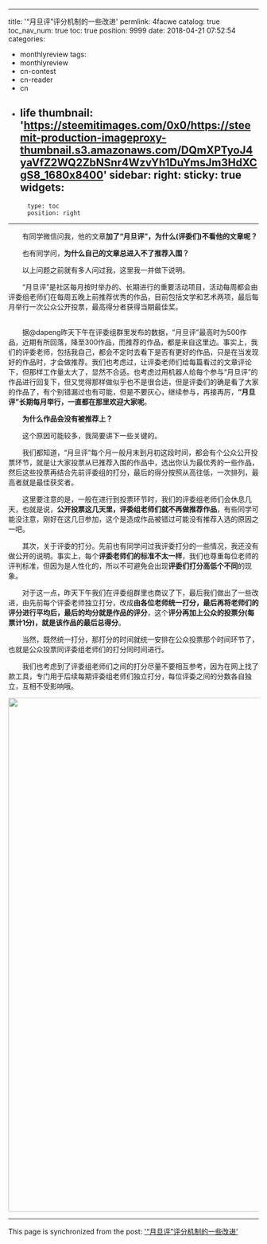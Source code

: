 
---
title: '“月旦评”评分机制的一些改进'
permlink: 4facwe
catalog: true
toc_nav_num: true
toc: true
position: 9999
date: 2018-04-21 07:52:54
categories:
- monthlyreview
tags:
- monthlyreview
- cn-contest
- cn-reader
- cn
- life
thumbnail: 'https://steemitimages.com/0x0/https://steemit-production-imageproxy-thumbnail.s3.amazonaws.com/DQmXPTyoJ4yaVfZ2WQ2ZbNSnr4WzvYh1DuYmsJm3HdXCgS8_1680x8400'
sidebar:
    right:
        sticky: true
widgets:
    -
        type: toc
        position: right
---


<html>
<p>　　有同学微信问我，他的文章<strong>加了“月旦评”，为什么(评委们)不看他的文章呢？</strong><br>
</p>
<p>　　也有同学问，<strong>为什么自己的文章总进入不了推荐入围？</strong><br>
</p>
<p>　　以上问题之前就有多人问过我，这里我一并做下说明。<br>
</p>
<p>　　“月旦评”是社区每月按时举办的、长期进行的重要活动项目，活动每周都会由评委组老师们在每周五晚上前推荐优秀的作品，目前包括文学和艺术两项，最后每月举行一次公众公开投票，最高得分者获得当期最佳奖。</p>
<p><br>
　　据@dapeng昨天下午在评委组群里发布的数据，“月旦评”最高时为500作品，近期有所回落，降至300作品，而推荐的作品，都是来自这里边。事实上，我们的评委老师，包括我自己，都会不定时去看下是否有更好的作品，只是在当发现好的作品时，才会做推荐。我们也考虑过，让评委老师们给每篇看过的文章评论下，但那样工作量太大了，显然不合适。也考虑过用机器人给每个参与“月旦评”的作品进行回复下，但又觉得那样做似乎也不是很合适，但是评委们的确是看了大家的作品了，有个别错漏过也有可能，但是不要灰心，继续参与，再接再厉，<strong>“月旦评”长期每月举行，一直都在那里欢迎大家呢</strong>。<br>
</p>
<p>　　<strong>为什么作品会没有被推荐上？</strong><br>
</p>
<p>　　这个原因可能较多，我简要讲下一些关键的。<br>
</p>
<p>　　我们都知道，“月旦评”每个月一般月末到月初这段时间，都会有个公众公开投票环节，就是让大家投票从已推荐入围的作品中，选出你认为最优秀的一些作品，然后这些投票再结合先前评委组的打分，最后的得分按照从高往低，一次排列，最高者就是最佳获奖者。<br>
</p>
<p>　　这里要注意的是，一般在进行到投票环节时，我们的评委组老师们会休息几天，也就是说，<strong>公开投票这几天里，评委组老师们就不再做推荐作品</strong>，有些同学可能没注意，刚好在这几日参加，这个是造成作品被错过可能没有推荐入选的原因之一吧。<br>
</p>
<p>　　其次，关于评委的打分。先前也有同学问过我评委打分的一些情况，我还没有做公开的说明。事实上，每个<strong>评委老师们的标准不太一样</strong>，我们也尊重每位老师的评判标准，但因为是人性化的，所以不可避免会出现<strong>评委们打分高低个不同</strong>的现象。<br>
</p>
<p>　　对于这一点，昨天下午我们在评委组群里也商议了下，最后我们做出了一些改进，由先前每个评委老师独立打分，改成<strong>由各位老师统一打分，最后再将老师们的评分进行平均后，最后的均分就是作品的评分</strong>，这个<strong>评分再加上公众的投票分(每票计1分)，就是该作品的最后总得分</strong>。<br>
</p>
<p>　　当然，既然统一打分，那打分的时间就统一安排在公众投票那个时间环节了，也就是公众投票同评委组老师们的打分同时间进行。<br>
</p>
<p>　　我们也考虑到了评委组老师们之间的打分尽量不要相互参考，因为在网上找了款工具，专门用于后续每期评委组老师们独立打分，每位评委之间的分数各自独立，互相不受影响哦。</p>
<p><img src="https://steemitimages.com/0x0/https://steemit-production-imageproxy-thumbnail.s3.amazonaws.com/DQmXPTyoJ4yaVfZ2WQ2ZbNSnr4WzvYh1DuYmsJm3HdXCgS8_1680x8400" width="981" height="1034"/></p>
</html>

- - -

This page is synchronized from the post: ['“月旦评”评分机制的一些改进'](https://steemit.com/@rivalhw/4facwe)
